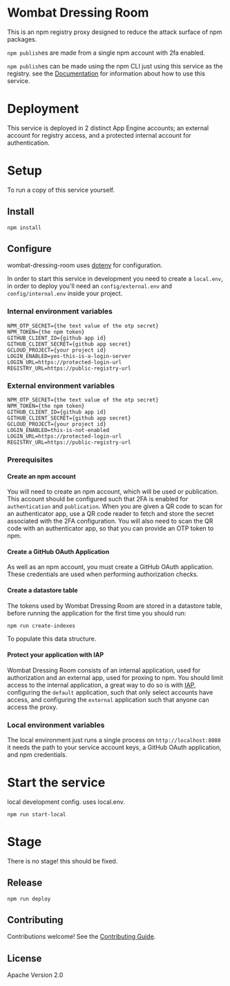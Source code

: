 # Wombat Dressing Room

This is an npm registry proxy designed to reduce the attack surface of npm packages.

`npm publish`es are made from a single npm account with 2fa enabled.

`npm publish`es can be made using the npm CLI just using this service as the registry. see the [Documentation](docs/usage.md) for information about how to use this service.

# Deployment

This service is deployed in 2 distinct App Engine accounts; an external account for registry access, and a protected internal account for authentication.

# Setup

To run a copy of this service yourself.

## Install

`npm install`

## Configure

wombat-dressing-room uses [dotenv](https://www.npmjs.com/package/dotenv) for configuration.

In order to start this service in development you need to create a `local.env`, in order to deploy you'll need an `config/external.env` and `config/internal.env` inside
your project.

### Internal environment variables

```
NPM_OTP_SECRET={the text value of the otp secret}
NPM_TOKEN={the npm token}
GITHUB_CLIENT_ID={github app id}
GITHUB_CLIENT_SECRET={github app secret}
GCLOUD_PROJECT={your project id}
LOGIN_ENABLED=yes-this-is-a-login-server
LOGIN_URL=https://protected-login-url
REGISTRY_URL=https://public-registry-url
```

### External environment variables

```
NPM_OTP_SECRET={the text value of the otp secret}
NPM_TOKEN={the npm token}
GITHUB_CLIENT_ID={github app id}
GITHUB_CLIENT_SECRET={github app secret}
GCLOUD_PROJECT={your project id}
LOGIN_ENABLED=this-is-not-enabled
LOGIN_URL=https://protected-login-url
REGISTRY_URL=https://public-registry-url
```

### Prerequisites

#### Create an npm account

You will need to create an npm account, which will be used or publication.
This account should be configured such that 2FA is enabled for `authentication`
and `publication`. When you are given a QR code to scan for an  authenticator
app, use a QR code reader to fetch and store the secret associated with the
2FA configuration. You will also need to scan the QR code with an authenticator
app, so that you can provide an OTP token to npm.

#### Create a GitHub OAuth Application

As well as an npm account, you must create a GitHub OAuth application. These
credentials are used when performing authorization checks.

#### Create a datastore table

The tokens used by Wombat Dressing Room are stored in a datastore table,
before running the application for the first time you should run:

```bash
npm run create-indexes
```

To populate this data structure.

#### Protect your application with IAP

Wombat Dressing Room consists of an internal application, used for authorization
and an external app, used for proxing to npm. You should limit access to the
internal application, a great way to do so is with
[IAP](https://cloud.google.com/iap/docs/app-engine-quickstart), configuring
the `default` application, such that only select accounts have access, and
configuring the `external` application such that anyone can access the proxy.

### Local environment variables

The local environment just runs a single process on `http://localhost:8080` it needs the path to your service account keys, a GitHub OAuth application, and npm credentials.

# Start the service

local development config. uses local.env.

`npm run start-local`

# Stage

There is no stage! this should be fixed.

## Release

`npm run deploy`

## Contributing

Contributions welcome! See the [Contributing Guide](https://github.com/googleapis/wombat-dressing-room/blob/master/CONTRIBUTING.md).

## License

Apache Version 2.0
